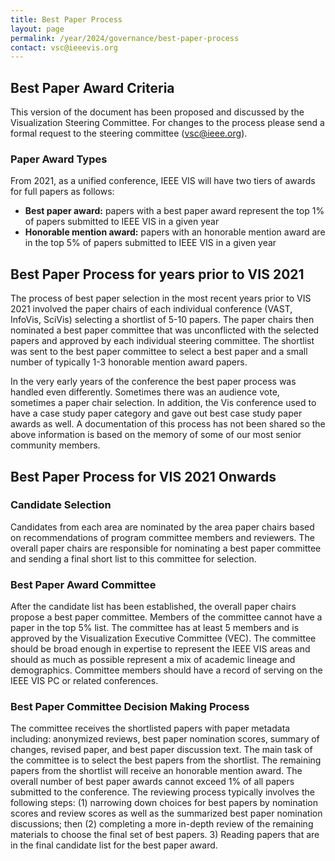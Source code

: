 ```yaml
---
title: Best Paper Process
layout: page
permalink: /year/2024/governance/best-paper-process
contact: vsc@ieeevis.org
---
```


## Best Paper Award Criteria
This version of the document has been proposed and discussed by the Visualization Steering Committee. 
For changes to the process please send a formal request to the steering committee (vsc@ieee.org).

### Paper Award Types
From 2021, as a unified conference, IEEE VIS will have two tiers of awards for full papers as follows:
* **Best paper award:** papers with a best paper award represent the top 1% of papers submitted to IEEE VIS in a given year
* **Honorable mention award:** papers with an honorable mention award are in the top 5% of papers submitted to IEEE VIS in a given year

## Best Paper Process for years prior to VIS 2021 
The process of best paper selection in the most recent years prior to VIS 2021 involved the paper chairs of each individual conference (VAST, InfoVis, SciVis) selecting a shortlist of 5-10 papers. The paper chairs then nominated a best paper committee that was unconflicted with the selected papers and approved by each individual steering committee. The shortlist was sent to the best paper committee to select a best paper and a small number of typically 1-3 honorable mention award papers.

In the very early years of the conference the best paper process was handled even differently. Sometimes there was an audience vote, sometimes a paper chair selection. In addition, the Vis conference used to have a case study paper category and gave out best case study paper awards as well. A documentation of this process has not been shared so the above information is based on the memory of some of our most senior community members. 

## Best Paper Process for VIS 2021 Onwards

### Candidate Selection
Candidates from each area are nominated by the area paper chairs based on recommendations of program committee members and reviewers. The overall paper chairs are responsible for nominating a best paper committee and sending a final short list to this committee for selection. 

### Best Paper Award Committee
After the candidate list has been established, the overall paper chairs propose a best paper committee. Members of the committee cannot have a paper in the top 5% list. The committee has at least 5 members and is approved by the Visualization Executive Committee (VEC). The committee should be broad enough in expertise to represent the IEEE VIS areas and should as much as possible represent a mix of academic lineage and demographics. Committee members should have a record of serving on the IEEE VIS PC or related conferences. 

### Best Paper Committee Decision Making Process
The committee receives the shortlisted papers with paper metadata including: anonymized reviews, best paper nomination scores, summary of changes, revised paper, and best paper discussion text. The main task of the committee is to select the best papers from the shortlist. The remaining papers from the shortlist will receive an honorable mention award. The overall number of best paper awards cannot exceed 1% of all papers submitted to the conference.
The reviewing process typically involves the following steps: (1) narrowing down choices for best papers by nomination scores and review scores as well as the summarized best paper nomination discussions; then (2) completing a more in-depth review of the remaining materials to choose the final set of best papers. 3) Reading papers that are in the final candidate list for the best paper award. 

